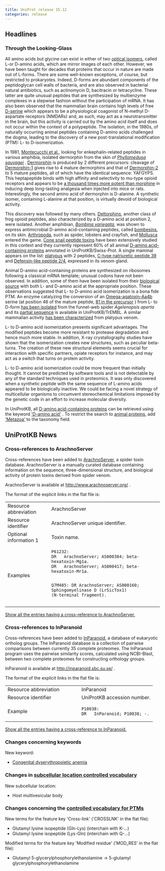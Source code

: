 ```yaml
---
title: UniProt release 15.12
categories: release
---
```


## Headlines

### Through the Looking-Glass

All amino acids but glycine can exist in either of two [optical isomers](http://en.wikipedia.org/wiki/Amino_acid#Isomerism), called L-or D-amino acids, which are mirror images of each other. However, we have been taught for decades that proteins that occur in nature are made out of L-forms. There are some well-known exceptions, of course, but restricted to prokaryotes. Indeed, D-forms are abundant components of the peptidoglycan cell walls of bacteria, and are also observed in bacterial natural antibiotics, such as actinomycin D, bacitracin or tetracycline. These latter are quite unusual peptides that are synthesized by multienzyme complexes in a stepwise fashion without the participation of mRNA. It has also been observed that the mammalian brain contains high levels of free [D-serine](http://www.ncbi.nlm.nih.gov/pubmed/18564180) which appears to be a physiological coagonist of N-methyl D-aspartate receptors (NMDARs) and, as such, may act as a neurotransmitter in the brain, but this activity is carried out by the amino acid itself and does not occur within the context of a polypeptide. The isolation, in the 1980s, of naturally occurring animal peptides containing D-amino acids challenged the dogma, leading to the discovery of a new post-translational modification (PTM): L- to D-isomerization.

In 1981, [Montecucchi et al.](http://www.ncbi.nlm.nih.gov/pubmed/7287299), looking for enkephalin-related peptides in various amphibia, isolated dermorphin from the skin of [*Phyllomedusa sauvagei*](http://www.uniprot.org/taxonomy/8395) . [Dermorphin](http://www.uniprot.org/uniprot/?query=name:dermorphin+AND+taxonomy:8395) is produced by 2 different precursors: cleavage of [Dermorphin-1](http://www.uniprot.org/uniprot/P05422) gives rise to 4 mature dermorphins and that of [Dermorphin-2](http://www.uniprot.org/uniprot/P05421) to 5 mature peptides, all of which have the identical sequence: YAFGYPS. This heptapeptide binds with high affinity and selectivity to mu-type opioid receptors and appears to be [a thousand times more potent than morphine](http://www.ncbi.nlm.nih.gov/pubmed/7195758) in inducing deep long-lasting analgesia when injected into mice or rats. Interestingly, the second amino acid of dermorphin is D-alanine. A synthetic isomer, containing L-alanine at that position, is virtually devoid of biological activity.

This discovery was followed by many others. [Deltorphins](http://www.uniprot.org/uniprot/?query=taxonomy:%22Metazoa+%5B33208%5D%22+AND+keyword:%22D-amino+acid%22+AND+name:deltorphin), another class of frog opioid peptides, also characterized by a D-amino acid at position 2, were isolated. Another amphibian, [*Bombina variegata*](http://www.uniprot.org/taxonomy/8348), was shown to express antimicrobial D-amino acid-containing peptides, called [bombesins](http://www.uniprot.org/uniprot/?query=keyword:%22D-amino+acid%22+AND+taxonomy:8348), on its skin. [Arthropoda](http://www.uniprot.org/uniprot/?query=keyword:%22D-amino+acid%22+AND+taxonomy:6656), such as spider, lobsters and crayfish, and [Mollusca](http://www.uniprot.org/uniprot/?query=keyword:%22D-amino+acid%22+taxonomy:6447) entered the game. [Cone snail peptide toxins](http://www.uniprot.org/uniprot/?query=keyword:%22D-amino+acid%22+AND+taxonomy:6490) have been extensively studied in this context and they currently represent 60% of all animal [D-amino acid-containing proteins](http://www.uniprot.org/uniprot/?query=taxonomy:%22Metazoa+%5B33208%5D%22+AND+keyword:%22D-amino+acid%22&by=taxonomy#6656,6447,32523) annotated in UniProtKB/Swiss-Prot. A single mammal appears on the list: [platypus](http://www.uniprot.org/uniprot/?query=keyword:%22D-amino+acid%22+taxonomy:9258) with 2 peptides, [C-type natriuretic peptide 39](http://www.uniprot.org/uniprot/P84715) and [Defensin-like peptide 2/4](http://www.uniprot.org/uniprot/P82140), expressed in its venom gland.

Animal D-amino acid-containing proteins are synthesized on ribosomes following a classical mRNA template; unusual codons have not been observed. In addition, some of them have been isolated from their [biological source](http://www.ncbi.nlm.nih.gov/pubmed/7973665,8034574) with both L- and D-amino acid at the appropriate position. These observations suggested that L- to D-amino acid isomerization is a bona fide PTM. An enzyme catalyzing the conversion of an [Omega-agatoxin-Aa4b](http://www.uniprot.org/uniprot/P37045) serine (at position 46 of the mature peptide, [81 in the precursor](http://www.uniprot.org/uniprot/P37045#section_features) ) from L- to D-form [has been isolated](http://www.ncbi.nlm.nih.gov/pubmed/7622482) from the funnel-web spider *Agelenopsis aperta* and its [partial sequence](http://www.uniprot.org/uniprot/?query=q9txd8+OR+q9twh3) is available in UniProtKB/TrEMBL. A similar mammalian activity [has been characterized](http://www.ncbi.nlm.nih.gov/pubmed/16480722) from platypus venom.

L- to D-amino acid isomerization presents significant advantages. The modified peptides become more resistant to protease degradation and hence much more stable. In addition, X-ray crystallography studies have shown that the isomerization creates new structures, such as peculiar beta-turns. The creation of these new structural elements seems crucial for interaction with specific partners, opiate receptors for instance, and may act as a switch that turns on protein activity.

L- to D-amino acid isomerization could be more frequent than initially thought. It cannot be predicted by software tools and is not detectable by any of the standard techniques used in proteomics. It was only discovered when a synthetic peptide with the same sequence of L-amino acids appeared to be biologically inactive. We could be facing a novel strategy of multicellular organisms to circumvent stereochemical limitations imposed by the genetic code in an effort to increase molecular diversity.

In UniProtKB, all [D-amino acid-containing proteins](http://www.uniprot.org/uniprot/?query=keyword:%22D-amino+acid%22) can be retrieved using the keyword ['D-amino acid'](http://www.uniprot.org/keywords/KW-0208) . To restrict the search to [animal proteins](http://www.uniprot.org/uniprot/?query=taxonomy:33208+AND+keyword:%22D-amino+acid%22), add ['Metazoa'](http://www.uniprot.org/taxonomy/33208) to the taxonomy field.

## UniProtKB News

### Cross-references to ArachnoServer

Cross-references have been added to [ArachnoServer](http://www.arachnoserver.org/), a spider toxin database. ArachnoServer is a manually curated database containing information on the sequence, three-dimensional structure, and biological activity of protein toxins derived from spider venom.

ArachnoServer is available at <http://www.arachnoserver.org/> .

The format of the explicit links in the flat file is:

<table><colgroup><col style="width: 28%" /><col style="width: 71%" /></colgroup><tbody><tr class="odd"><td>Resource abbreviation</td><td>ArachnoServer</td></tr><tr class="even"><td>Resource identifier</td><td>ArachnoServer unique identifier.</td></tr><tr class="odd"><td>Optional information 1</td><td>Toxin name.</td></tr><tr class="even"><td>Examples</td><td><pre><code>P61232:
DR   ArachnoServer; AS000384; beta-hexatoxin-Mg1a.
DR   ArachnoServer; AS000417; beta-hexatoxin-Mr1a.

Q7M485:
DR   ArachnoServer; AS000160; Sphingomyelinase D (LrSicTox1) (N-terminal fragment).</code></pre></td></tr></tbody></table>

[Show all the entries having a cross-reference to ArachnoServer.](http://www.uniprot.org/uniprot/?query=database%3AArachnoServer&sort=score)

### Cross-references to InParanoid

Cross-references have been added to [InParanoid](http://inparanoid.sbc.su.se/), a database of eukaryotic ortholog groups. The InParanoid database is a collection of pairwise comparisons between currently 35 complete proteomes. The InParanoid program uses the pairwise similarity scores, calculated using NCBI-Blast, between two complete proteomes for constructing orthology groups.

InParanoid is available at <http://inparanoid.sbc.su.se/> .

The format of the explicit links in the flat file is:

<table><colgroup><col style="width: 50%" /><col style="width: 50%" /></colgroup><tbody><tr class="odd"><td>Resource abbreviation</td><td>InParanoid</td></tr><tr class="even"><td>Resource identifier</td><td>UniProtKB accession number.</td></tr><tr class="odd"><td>Example</td><td><pre><code>P10038:
DR   InParanoid; P10038; -.</code></pre></td></tr></tbody></table>

[Show all the entries having a cross-reference to InParanoid.](http://www.uniprot.org/uniprot/?query=database%3AInParanoid&sort=score)

### Changes concerning keywords

New keyword:

-   [Congenital dyserythropoietic anemia](http://www.uniprot.org/keywords/KW-1055)

### Changes in [subcellular location controlled vocabulary](http://www.uniprot.org/docs/subcell)

New subcellular location:

-   Host multivesicular body

### Changes concerning the [controlled vocabulary for PTMs](http://www.uniprot.org/docs/ptmlist)

New terms for the feature key 'Cross-link' ('CROSSLNK' in the flat file):

-   Glutamyl lysine isopeptide (Gln-Lys) (interchain with K-...)
-   Glutamyl lysine isopeptide (Lys-Gln) (interchain with Q-...)

Modified terms for the feature key 'Modified residue' ('MOD\_RES' in the flat file):

-   Glutamyl 5-glycerylphosphorylethanolamine -&gt; 5-glutamyl glycerylphosphorylethanolamine
